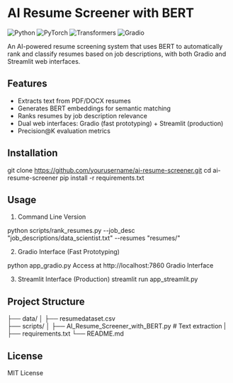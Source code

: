 # AI Resume Screener with BERT

![Python](https://img.shields.io/badge/Python-3.8%2B-blue)
![PyTorch](https://img.shields.io/badge/PyTorch-2.0+-red)
![Transformers](https://img.shields.io/badge/HuggingFace-Transformers-yellowgreen)
![Gradio](https://img.shields.io/badge/Interface-Gradio-FF6B6B)

An AI-powered resume screening system that uses BERT to automatically rank and classify resumes based on job descriptions, with both Gradio and Streamlit web interfaces.

## Features

- Extracts text from PDF/DOCX resumes
- Generates BERT embeddings for semantic matching
- Ranks resumes by job description relevance
- Dual web interfaces: Gradio (fast prototyping) + Streamlit (production)
- Precision@K evaluation metrics

## Installation

git clone https://github.com/yourusername/ai-resume-screener.git
cd ai-resume-screener
pip install -r requirements.txt

## Usage
1. Command Line Version

python scripts/rank_resumes.py --job_desc "job_descriptions/data_scientist.txt" --resumes "resumes/"

2. Gradio Interface (Fast Prototyping)

python app_gradio.py
Access at http://localhost:7860
Gradio Interface

3. Streamlit Interface (Production)
streamlit run app_streamlit.py

## Project Structure

├── data/
│   ├── resumedataset.csv        
├── scripts/
│   ├── AI_Resume_Screener_with_BERT.py     # Text extraction
|
├── requirements.txt
└── README.md

## License
MIT License